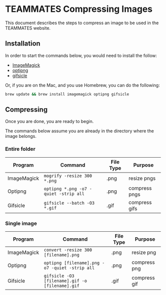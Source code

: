 # TEAMMATES Compressing Images

This document describes the steps to compress an image to be used in the TEAMMATES website.

## Installation

In order to start the commands below, you would need to install the follow:

- [ImageMagick](https://www.imagemagick.org/script/download.php)
- [optipng](http://optipng.sourceforge.net/)
- [gifsicle](https://www.lcdf.org/gifsicle/)

Or, if you are on the Mac, and you use Homebrew, you can do the following:

```sh
brew update && brew install imagemagick optipng gifsicle
```

## Compressing

Once you are done, you are ready to begin. 

The commands below assume you are already in the directory where the image belongs.

### Entire folder
| Program     | Command                               | File Type | Purpose       |
|-------------|---------------------------------------|-----------|---------------|
| ImageMagick | `mogrify -resize 300 *.png`           | .png      | resize pngs   |
| Optipng     | `optipng *.png -o7 -quiet -strip all` | .png      | compress pngs |
| Gifsicle    | `gifsicle --batch -O3 *.gif`          | .gif      | compress gifs |

### Single image
| Program     | Command                                         | File Type | Purpose      |
|-------------|-------------------------------------------------|-----------|--------------|
| ImageMagick | `convert -resize 300 [filename].png`            | .png      | resize png   |
| Optipng     | `optipng [filename].png -o7 -quiet -strip all`  | .png      | compress png |
| Gifsicle    | `gifsicle -O3 [filename].gif -o [filename].gif` | .gif      | compress gif |
